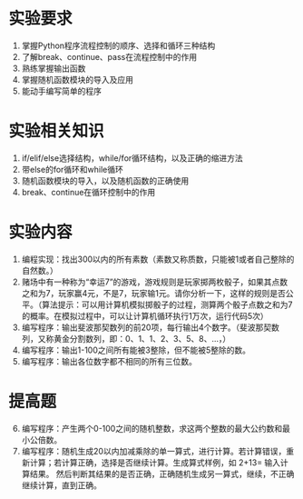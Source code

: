 # 实验要求                     
1.	掌握Python程序流程控制的顺序、选择和循环三种结构
2.	了解break、continue、pass在流程控制中的作用
3.	熟练掌握输出函数
4.	掌握随机函数模块的导入及应用
5.	能动手编写简单的程序

# 实验相关知识
1.  if/elif/else选择结构，while/for循环结构，以及正确的缩进方法
2.  带else的for循环和while循环
3.  随机函数模块的导入，以及随机函数的正确使用
4.  break、continue在循环控制中的作用
# 实验内容
1. 编程实现：找出300以内的所有素数（素数又称质数，只能被1或者自己整除的自然数。）
2. 赌场中有一种称为“幸运7”的游戏，游戏规则是玩家掷两枚骰子，如果其点数之和为7，玩家赢4元，不是7，玩家输1元。请你分析一下，这样的规则是否公平。（算法提示：可以用计算机模拟掷骰子的过程，测算两个骰子点数之和为7的概率。在模拟过程中，可以让计算机循环执行1万次，运行代码5次）
3. 编写程序：输出斐波那契数列的前20项，每行输出4个数字。（斐波那契数列，又称黄金分割数列，即：0、1、1、2、3、5、8、…，）
4. 编写程序：输出1-100之间所有能被3整除，但不能被5整除的数。
5. 编写程序：输出各位数字都不相同的所有三位数。

# 提高题
6. 编写程序：产生两个0-100之间的随机整数，求这两个整数的最大公约数和最小公倍数。
7. 编写程序：随机生成20以内加减乘除的单一算式，进行计算。若计算错误，重新计算；若计算正确，选择是否继续计算。生成算式样例，如 2+13=  输入计算结果。 然后判断其结果的是否正确，正确随机生成另一算式，继续，不正确继续计算，直到正确。 



